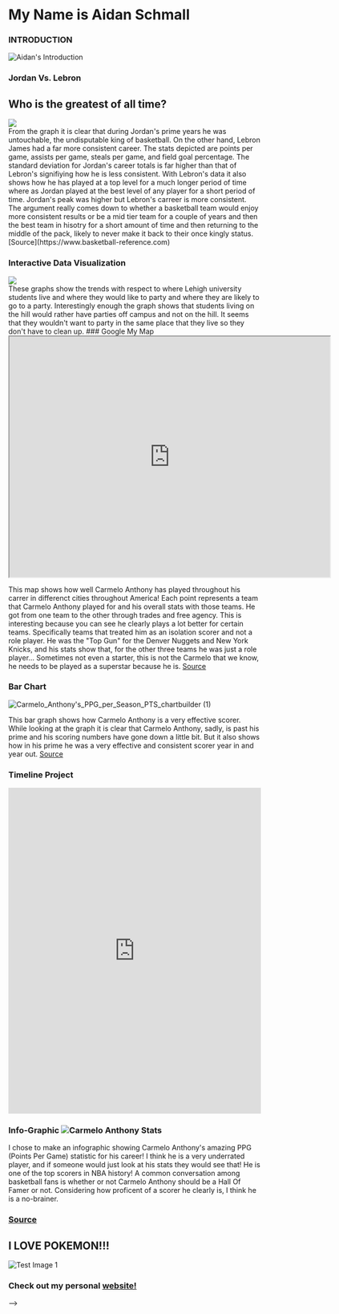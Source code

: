 # My Name is Aidan Schmall
### INTRODUCTION
![Aidan's Introduction](https://user-images.githubusercontent.com/71460320/99715921-748efc00-2a75-11eb-80ef-9848f2e8e714.png)

### Jordan Vs. Lebron
## Who is the greatest of all time?
<div class='tableauPlaceholder' id='viz1604607028953' style='position: relative'><noscript><a href='#'><img alt=' ' src='https:&#47;&#47;public.tableau.com&#47;static&#47;images&#47;Le&#47;LebronVs_Michael&#47;Comparison&#47;1_rss.png' style='border: none' /></a></noscript><object class='tableauViz'  style='display:none;'><param name='host_url' value='https%3A%2F%2Fpublic.tableau.com%2F' /> <param name='embed_code_version' value='3' /> <param name='site_root' value='' /><param name='name' value='LebronVs_Michael&#47;Comparison' /><param name='tabs' value='no' /><param name='toolbar' value='yes' /><param name='static_image' value='https:&#47;&#47;public.tableau.com&#47;static&#47;images&#47;Le&#47;LebronVs_Michael&#47;Comparison&#47;1.png' /> <param name='animate_transition' value='yes' /><param name='display_static_image' value='yes' /><param name='display_spinner' value='yes' /><param name='display_overlay' value='yes' /><param name='display_count' value='yes' /><param name='language' value='en' /></object></div> <script type='text/javascript'> var divElement = document.getElementById('viz1604607028953'); var vizElement = divElement.getElementsByTagName('object')[0]; vizElement.style.width='1016px';vizElement.style.height='991px'; var scriptElement = document.createElement('script'); scriptElement.src = 'https://public.tableau.com/javascripts/api/viz_v1.js'; vizElement.parentNode.insertBefore(scriptElement, vizElement); </script>
From the graph it is clear that during Jordan's prime years he was untouchable, the undisputable king of basketball. On the other hand, Lebron James had a far more consistent career. The stats depicted are points per game, assists per game, steals per game, and field goal percentage. The standard deviation for Jordan's career totals is far higher than that of Lebron's signifiying how he is less consistent. With Lebron's data it also shows how he has played at a top level for a much longer period of time where as Jordan played at the best level of any player for a short period of time. Jordan's peak was higher but Lebron's carreer is more consistent. The argument really comes down to whether a basketball team would enjoy more consistent results or be a mid tier team for a couple of years and then the best team in hisotry for a short amount of time and then returning to the middle of the pack, likely to never make it back to their once kingly status.
[Source](https://www.basketball-reference.com)

### Interactive Data Visualization

<div class='tableauPlaceholder' id='viz1604601601960' style='position: relative'><noscript><a href='#'><img alt=' ' src='https:&#47;&#47;public.tableau.com&#47;static&#47;images&#47;Le&#47;LehighPartyLocationPreference&#47;Dashboard1&#47;1_rss.png' style='border: none' /></a></noscript><object class='tableauViz'  style='display:none;'><param name='host_url' value='https%3A%2F%2Fpublic.tableau.com%2F' /> <param name='embed_code_version' value='3' /> <param name='site_root' value='' /><param name='name' value='LehighPartyLocationPreference&#47;Dashboard1' /><param name='tabs' value='no' /><param name='toolbar' value='yes' /><param name='static_image' value='https:&#47;&#47;public.tableau.com&#47;static&#47;images&#47;Le&#47;LehighPartyLocationPreference&#47;Dashboard1&#47;1.png' /> <param name='animate_transition' value='yes' /><param name='display_static_image' value='yes' /><param name='display_spinner' value='yes' /><param name='display_overlay' value='yes' /><param name='display_count' value='yes' /><param name='language' value='en' /></object></div> <script type='text/javascript'> var divElement = document.getElementById('viz1604601601960'); var vizElement = divElement.getElementsByTagName('object')[0]; if ( divElement.offsetWidth > 800 ) { vizElement.style.width='1000px';vizElement.style.height='827px';} else if ( divElement.offsetWidth > 500 ) { vizElement.style.width='1000px';vizElement.style.height='827px';} else { vizElement.style.width='100%';vizElement.style.height='777px';} var scriptElement = document.createElement('script'); scriptElement.src = 'https://public.tableau.com/javascripts/api/viz_v1.js'; vizElement.parentNode.insertBefore(scriptElement, vizElement); </script>
These graphs show the trends with respect to where Lehigh university students live and where they would like to party and where they are likely to go to a party. Interestingly enough the graph shows that students living on the hill would rather have parties off campus and not on the hill. It seems that they wouldn't want to party in the same place that they live so they don't have to clean up.
### Google My Map

<iframe src="https://www.google.com/maps/d/u/2/embed?mid=1mcHmMgVjvaj-GWnICZ4Ue0f0wLflf4th" width="640" height="480"></iframe>

This map shows how well Carmelo Anthony has played throughout his carrer in differenct cities throughout America! Each point represents a team that Carmelo Anthony played for and his overall stats with those teams. He got from one team to the other through trades and free agency. This is interesting because you can see he clearly plays a lot better for certain teams. Specifically teams that treated him as an isolation scorer and not a role player. He was the "Top Gun" for the Denver Nuggets and New York Knicks, and his stats show that, for the other three teams he was just a role player... Sometimes not even a starter, this is not the Carmelo that we know, he needs to be played as a superstar because he is.
[Source](https://www.basketball-reference.com/players/a/anthoca01.html)

### Bar Chart

![Carmelo_Anthony's_PPG_per_Season_PTS_chartbuilder (1)](https://user-images.githubusercontent.com/71460320/95495416-66759800-096d-11eb-8b92-b31cc0817c24.png)

This bar graph shows how Carmelo Anthony is a very effective scorer. While looking at the graph it is clear that Carmelo Anthony, sadly, is past his prime and his scoring numbers have gone down a little bit. But it also shows how in his prime he was a very effective and consistent scorer year in and year out. 
[Source](https://www.basketball-reference.com/players/a/anthoca01.html)

### Timeline Project

<iframe src='https://cdn.knightlab.com/libs/timeline3/latest/embed/index.html?source=1YF3bm6pNZX2Mp2fg9hydNMg9M962ZdEv2mK-Dmd6krY&font=Default&lang=en&initial_zoom=2&height=650' width='100%' height='650' webkitallowfullscreen mozallowfullscreen allowfullscreen frameborder='0'></iframe> 

### Info-Graphic ![Carmelo Anthony Stats](https://user-images.githubusercontent.com/71460320/94183289-3360de00-fe70-11ea-8747-1aa2872145e9.png)

I chose to make an infographic showing Carmelo Anthony's amazing PPG (Points Per Game) statistic for his career! I think he is a very underrated player, and if someone would just look at his stats they would see that! He is one of the top scorers in NBA history! A common conversation among basketball fans is whether or not Carmelo Anthony should be a Hall Of Famer or not. Considering how proficent of a scorer he clearly is, I think he is a no-brainer.

### [Source](https://www.basketball-reference.com/players/a/anthoca01.html)

## I LOVE POKEMON!!!
![Test Image 1](https://i.pinimg.com/originals/58/bf/1d/58bf1df645702bdc9e38ef9014a1f3d1.png)

### Check out my personal [website!](https://aws-music.com)
-->
 
